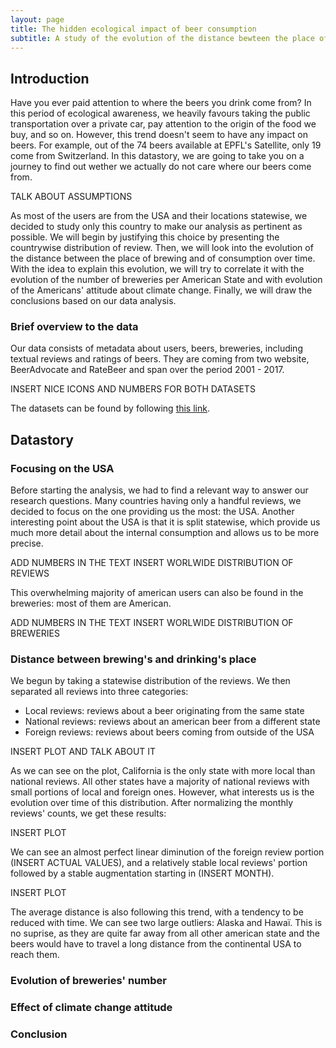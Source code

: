 ```yaml
---
layout: page
title: The hidden ecological impact of beer consumption
subtitle: A study of the evolution of the distance bewteen the place of production and the place of consumption
---
```


## Introduction

Have you ever paid attention to where the beers you drink come from? In this period of ecological awareness, we heavily favours taking the public transportation over a private car, pay attention to the origin of the food we buy, and so on. However, this trend doesn't seem to have any impact on beers. For example, out of the 74 beers available at EPFL's Satellite, only 19 come from Switzerland. In this datastory, we are going to take you on a journey to find out wether we actually do not care where our beers come from.

TALK ABOUT ASSUMPTIONS

As most of the users are from the USA and their locations statewise, we decided to study only this country to make our analysis as pertinent as possible. We will begin by justifying this choice by presenting the countrywise distribution of review. Then, we will look into the evolution of the distance between the place of brewing and of consumption over time. With the idea to explain this evolution, we will try to correlate it with the evolution of the number of breweries per American State and with evolution of the Americans' attitude about climate change. Finally, we will draw the conclusions based on our data analysis.

### Brief overview to the data

Our data consists of metadata about users, beers, breweries, including textual reviews and ratings of beers. They are coming from two website, BeerAdvocate and RateBeer and span over the period 2001 - 2017.

INSERT NICE ICONS AND NUMBERS FOR BOTH DATASETS

The datasets can be found by following [this link](https://drive.google.com/drive/folders/1Wz6D2FM25ydFw_-41I9uTwG9uNsN4TCF).


## Datastory

### Focusing on the USA

Before starting the analysis, we had to find a relevant way to answer our research questions. Many countries having only a handful reviews, we decided to focus on the one providing us the most: the USA. Another interesting point about the USA is that it is split statewise, which provide us much more detail about the internal consumption and allows us to be more precise.

ADD NUMBERS IN THE TEXT
INSERT WORLWIDE DISTRIBUTION OF REVIEWS

This overwhelming majority of american users can also be found in the breweries: most of them are American.

ADD NUMBERS IN THE TEXT
INSERT WORLWIDE DISTRIBUTION OF BREWERIES

### Distance between brewing's and drinking's place

We begun by taking a statewise distribution of the reviews. We then separated all reviews into three categories:
- Local reviews: reviews about a beer originating from the same state
- National reviews: reviews about an american beer from a different state
- Foreign reviews: reviews about beers coming from outside of the USA

INSERT PLOT AND TALK ABOUT IT

As we can see on the plot, California is the only state with more local than national reviews. All other states have a majority of national reviews with small portions of local and foreign ones. However, what interests us is the evolution over time of this distribution. After normalizing the monthly reviews' counts, we get these results:

INSERT PLOT

We can see an almost perfect linear diminution of the foreign review portion (INSERT ACTUAL VALUES), and a relatively stable local reviews' portion followed by a stable augmentation starting in (INSERT MONTH).

INSERT PLOT

The average distance is also following this trend, with a tendency to be reduced with time. We can see two large outliers: Alaska and Hawaï. This is no suprise, as they are quite far away from all other american state and the beers would have to travel a long distance from the continental USA to reach them.


### Evolution of breweries' number


### Effect of climate change attitude


### Conclusion
